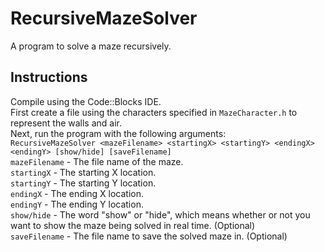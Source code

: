 # RecursiveMazeSolver
 A program to solve a maze recursively.
## Instructions
 Compile using the Code::Blocks IDE.  
 First create a file using the characters specified in `MazeCharacter.h` to represent the walls and air.  
 Next, run the program with the following arguments:  
 `RecursiveMazeSolver <mazeFilename> <startingX> <startingY> <endingX> <endingY> [show/hide] [saveFilename]`  
 `mazeFilename` - The file name of the maze.  
 `startingX` - The starting X location.  
 `startingY` - The starting Y location.  
 `endingX` - The ending X location.  
 `endingY` - The ending Y location.  
 `show/hide` - The word "show" or "hide", which means whether or not you want to show the maze being solved in real time. (Optional)  
 `saveFilename` - The file name to save the solved maze in. (Optional)  
